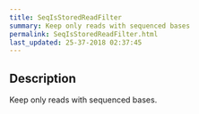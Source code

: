 ```yaml
---
title: SeqIsStoredReadFilter
summary: Keep only reads with sequenced bases
permalink: SeqIsStoredReadFilter.html
last_updated: 25-37-2018 02:37:45
---
```


## Description

Keep only reads with sequenced bases.

